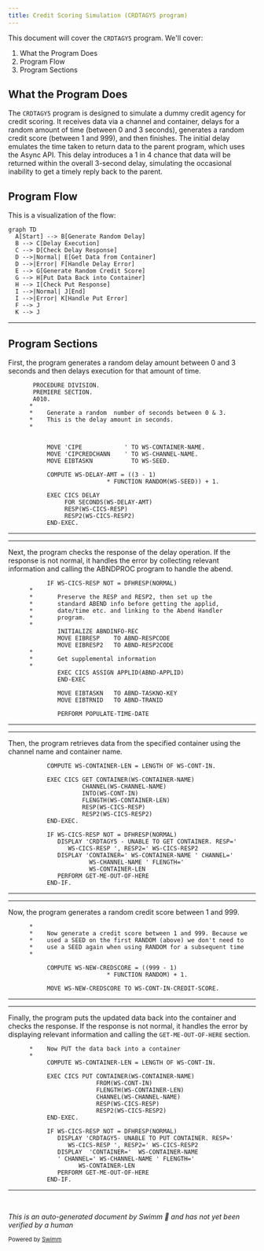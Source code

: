 ```yaml
---
title: Credit Scoring Simulation (CRDTAGY5 program)
---
```

This document will cover the <SwmToken path="src/base/cobol_src/CRDTAGY5.cbl" pos="201:4:4" line-data="              DISPLAY &#39;CRDTAGY5 - UNABLE TO GET CONTAINER. RESP=&#39;">`CRDTAGY5`</SwmToken> program. We'll cover:

1. What the Program Does
2. Program Flow
3. Program Sections

## What the Program Does

The <SwmToken path="src/base/cobol_src/CRDTAGY5.cbl" pos="201:4:4" line-data="              DISPLAY &#39;CRDTAGY5 - UNABLE TO GET CONTAINER. RESP=&#39;">`CRDTAGY5`</SwmToken> program is designed to simulate a dummy credit agency for credit scoring. It receives data via a channel and container, delays for a random amount of time (between 0 and 3 seconds), generates a random credit score (between 1 and 999), and then finishes. The initial delay emulates the time taken to return data to the parent program, which uses the Async API. This delay introduces a 1 in 4 chance that data will be returned within the overall 3-second delay, simulating the occasional inability to get a timely reply back to the parent.

## Program Flow

This is a visualization of the flow:

```mermaid
graph TD
  A[Start] --> B[Generate Random Delay]
  B --> C[Delay Execution]
  C --> D[Check Delay Response]
  D -->|Normal| E[Get Data from Container]
  D -->|Error| F[Handle Delay Error]
  E --> G[Generate Random Credit Score]
  G --> H[Put Data Back into Container]
  H --> I[Check Put Response]
  I -->|Normal| J[End]
  I -->|Error| K[Handle Put Error]
  F --> J
  K --> J
```

<SwmSnippet path="/src/base/cobol_src/CRDTAGY5.cbl" line="110">

---

## Program Sections

First, the program generates a random delay amount between 0 and 3 seconds and then delays execution for that amount of time.

```cobol
       PROCEDURE DIVISION.
       PREMIERE SECTION.
       A010.
      *
      *    Generate a random  number of seconds between 0 & 3.
      *    This is the delay amount in seconds.
      *


           MOVE 'CIPE            ' TO WS-CONTAINER-NAME.
           MOVE 'CIPCREDCHANN    ' TO WS-CHANNEL-NAME.
           MOVE EIBTASKN           TO WS-SEED.

           COMPUTE WS-DELAY-AMT = ((3 - 1)
                            * FUNCTION RANDOM(WS-SEED)) + 1.

           EXEC CICS DELAY
                FOR SECONDS(WS-DELAY-AMT)
                RESP(WS-CICS-RESP)
                RESP2(WS-CICS-RESP2)
           END-EXEC.
```

---

</SwmSnippet>

<SwmSnippet path="/src/base/cobol_src/CRDTAGY5.cbl" line="132">

---

Next, the program checks the response of the delay operation. If the response is not normal, it handles the error by collecting relevant information and calling the ABNDPROC program to handle the abend.

```cobol
           IF WS-CICS-RESP NOT = DFHRESP(NORMAL)
      *
      *       Preserve the RESP and RESP2, then set up the
      *       standard ABEND info before getting the applid,
      *       date/time etc. and linking to the Abend Handler
      *       program.
      *
              INITIALIZE ABNDINFO-REC
              MOVE EIBRESP    TO ABND-RESPCODE
              MOVE EIBRESP2   TO ABND-RESP2CODE
      *
      *       Get supplemental information
      *
              EXEC CICS ASSIGN APPLID(ABND-APPLID)
              END-EXEC

              MOVE EIBTASKN   TO ABND-TASKNO-KEY
              MOVE EIBTRNID   TO ABND-TRANID

              PERFORM POPULATE-TIME-DATE

```

---

</SwmSnippet>

<SwmSnippet path="/src/base/cobol_src/CRDTAGY5.cbl" line="190">

---

Then, the program retrieves data from the specified container using the channel name and container name.

```cobol
           COMPUTE WS-CONTAINER-LEN = LENGTH OF WS-CONT-IN.

           EXEC CICS GET CONTAINER(WS-CONTAINER-NAME)
                     CHANNEL(WS-CHANNEL-NAME)
                     INTO(WS-CONT-IN)
                     FLENGTH(WS-CONTAINER-LEN)
                     RESP(WS-CICS-RESP)
                     RESP2(WS-CICS-RESP2)
           END-EXEC.

           IF WS-CICS-RESP NOT = DFHRESP(NORMAL)
              DISPLAY 'CRDTAGY5 - UNABLE TO GET CONTAINER. RESP='
                 WS-CICS-RESP ', RESP2=' WS-CICS-RESP2
              DISPLAY 'CONTAINER=' WS-CONTAINER-NAME ' CHANNEL='
                       WS-CHANNEL-NAME ' FLENGTH='
                       WS-CONTAINER-LEN
              PERFORM GET-ME-OUT-OF-HERE
           END-IF.
```

---

</SwmSnippet>

<SwmSnippet path="/src/base/cobol_src/CRDTAGY5.cbl" line="210">

---

Now, the program generates a random credit score between 1 and 999.

```cobol
      *
      *    Now generate a credit score between 1 and 999. Because we
      *    used a SEED on the first RANDOM (above) we don't need to
      *    use a SEED again when using RANDOM for a subsequent time
      *

           COMPUTE WS-NEW-CREDSCORE = ((999 - 1)
                            * FUNCTION RANDOM) + 1.

           MOVE WS-NEW-CREDSCORE TO WS-CONT-IN-CREDIT-SCORE.

```

---

</SwmSnippet>

<SwmSnippet path="/src/base/cobol_src/CRDTAGY5.cbl" line="223">

---

Finally, the program puts the updated data back into the container and checks the response. If the response is not normal, it handles the error by displaying relevant information and calling the <SwmToken path="src/base/cobol_src/CRDTAGY5.cbl" pos="241:3:11" line-data="              PERFORM GET-ME-OUT-OF-HERE">`GET-ME-OUT-OF-HERE`</SwmToken> section.

```cobol
      *    Now PUT the data back into a container
      *
           COMPUTE WS-CONTAINER-LEN = LENGTH OF WS-CONT-IN.

           EXEC CICS PUT CONTAINER(WS-CONTAINER-NAME)
                         FROM(WS-CONT-IN)
                         FLENGTH(WS-CONTAINER-LEN)
                         CHANNEL(WS-CHANNEL-NAME)
                         RESP(WS-CICS-RESP)
                         RESP2(WS-CICS-RESP2)
           END-EXEC.

           IF WS-CICS-RESP NOT = DFHRESP(NORMAL)
              DISPLAY 'CRDTAGY5- UNABLE TO PUT CONTAINER. RESP='
                 WS-CICS-RESP ', RESP2=' WS-CICS-RESP2
              DISPLAY  'CONTAINER='  WS-CONTAINER-NAME
              ' CHANNEL=' WS-CHANNEL-NAME ' FLENGTH='
                    WS-CONTAINER-LEN
              PERFORM GET-ME-OUT-OF-HERE
           END-IF.
```

---

</SwmSnippet>

&nbsp;

*This is an auto-generated document by Swimm 🌊 and has not yet been verified by a human*

<SwmMeta version="3.0.0" repo-id="Z2l0aHViJTNBJTNBY2ljcy1iYW5raW5nLXNhbXBsZS1hcHBsaWNhdGlvbi1jYnNhLUlCTS1EZW1vLUdQVCUzQSUzQVN3aW1tLURlbW8=" repo-name="cics-banking-sample-application-cbsa-IBM-Demo-GPT"><sup>Powered by [Swimm](/)</sup></SwmMeta>
